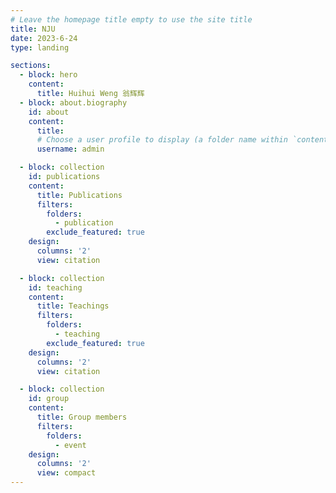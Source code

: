 ```yaml
---
# Leave the homepage title empty to use the site title
title: NJU
date: 2023-6-24
type: landing

sections:
  - block: hero
    content:
      title: Huihui Weng 翁辉辉
  - block: about.biography
    id: about
    content:
      title:
      # Choose a user profile to display (a folder name within `content/authors/`)
      username: admin

  - block: collection
    id: publications
    content:
      title: Publications
      filters:
        folders:
          - publication
        exclude_featured: true
    design:
      columns: '2'
      view: citation

  - block: collection
    id: teaching
    content:
      title: Teachings
      filters:
        folders:
          - teaching
        exclude_featured: true
    design:
      columns: '2'
      view: citation

  - block: collection
    id: group
    content:
      title: Group members
      filters:
        folders:
          - event
    design:
      columns: '2'
      view: compact
---
```

